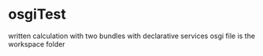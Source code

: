 # osgiTest
written calculation with two bundles with declarative services
osgi file is the workspace folder
